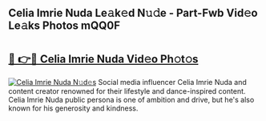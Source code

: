 ## Celia Imrie Nuda Le𝚊k𝚎d N𝚞𝚍e - Part-Fwb Vid𝚎o Le𝚊ks Photos mQQ0F

# <h2><a href="http://fbb98d.evod.top/?m=Celia+Imrie+Nuda">🔗 👉🔴 Celia Imrie Nuda Vid𝚎o Ph𝚘t𝚘s</a></h2>

[![Celia Imrie Nuda N𝚞d𝚎s](https://i.imgur.com/8V9OHl7.gif)](http://fbb98d.evod.top/?m=Celia+Imrie+Nuda)
Social media influencer Celia Imrie Nuda and content creator renowned for their lifestyle and dance-inspired content. Celia Imrie Nuda public persona is one of ambition and drive, but he's also known for his generosity and kindness. 
